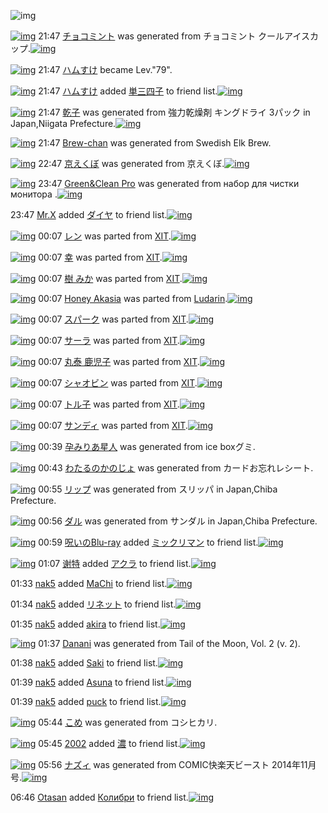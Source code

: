 ![img](http://gdrive-cdn.herokuapp.com/537b65a5bc09f0000721dda7/512px-barcode.png)

[![img](http://gdrive-cdn.herokuapp.com/55043adb42793a000947de6f/5GDy1YtxDB.png)](http://www.barcodekanojo.com/kanojo/3193449/%E3%83%81%E3%83%A7%E3%82%B3%E3%83%9F%E3%83%B3%E3%83%88) 21:47 [チョコミント](http://www.barcodekanojo.com/kanojo/3193449/%E3%83%81%E3%83%A7%E3%82%B3%E3%83%9F%E3%83%B3%E3%83%88) was generated from チョコミント クールアイスカップ.[![img](http://gdrive-cdn.herokuapp.com/55042b8742793a000947de28/y2FstbpiAG.jpg)](http://www.barcodekanojo.com/product_images/barcode/6019207/1426333999/50x50x,PE3,P83,P81,PE3,P83,PA7,PE3,P82,PB3,PE3,P83,P9F,PE3,P83,PB3,PE3,P83,P88,P20,PE3,P82,PAF,PE3,P83,PBC,PE3,P83,PAB,PE3,P82,PA2,PE3,P82,PA4,PE3,P82,PB9,PE3,P82,PAB,PE3,P83,P83,PE3,P83,P97.jpg,qw=88,ah=88.pagespeed.ic.y2FstbpiAG.jpg) 

[![img](http://www.deviantsart.com/3ueb4vl.jpeg)](http://www.barcodekanojo.com/user/31615/%E3%83%8F%E3%83%A0%E3%81%99%E3%81%91) 21:47 [ハムすけ](http://www.barcodekanojo.com/user/31615/%E3%83%8F%E3%83%A0%E3%81%99%E3%81%91) became Lev."79".

[![img](http://www.deviantsart.com/3ueb4vl.jpeg)](http://www.barcodekanojo.com/user/31615/%E3%83%8F%E3%83%A0%E3%81%99%E3%81%91) 21:47 [ハムすけ](http://www.barcodekanojo.com/user/31615/%E3%83%8F%E3%83%A0%E3%81%99%E3%81%91) added [単三四子](http://www.barcodekanojo.com/kanojo/2901801/%E5%8D%98%E4%B8%89%E5%9B%9B%E5%AD%90) to friend list.[![img](http://gdrive-cdn.herokuapp.com/550422f042793a000947de23/dwkWUj_OZV.png)](http://www.barcodekanojo.com/kanojo/2901801/%E5%8D%98%E4%B8%89%E5%9B%9B%E5%AD%90) 

[![img](http://gdrive-cdn.herokuapp.com/5504220842793a000947de21/8JW4O05acH.png)](http://www.barcodekanojo.com/kanojo/3193450/%E4%B9%BE%E5%AD%90) 21:47 [乾子](http://www.barcodekanojo.com/kanojo/3193450/%E4%B9%BE%E5%AD%90) was generated from 強力乾燥剤 キングドライ 3パック in Japan,Niigata Prefecture.[![img](http://gdrive-cdn.herokuapp.com/5504244a42793a000947de24/3DxzyexQji.jpg)](http://www.barcodekanojo.com/product_images/barcode/6019209/1426334101/50x50x,PE5,PBC,PB7,PE5,P8A,P9B,PE4,PB9,PBE,PE7,P87,PA5,PE5,P89,PA4,P20,PE3,P82,PAD,PE3,P83,PB3,PE3,P82,PB0,PE3,P83,P89,PE3,P83,PA9,PE3,P82,PA4,P203,PE3,P83,P91,PE3,P83,P83,PE3,P82,PAF.jpg,qw=88,ah=88.pagespeed.ic.3DxzyexQji.jpg) 

[![img](http://gdrive-cdn.herokuapp.com/5504281b42793a000947de27/Brew-chan.png)](http://www.barcodekanojo.com/kanojo/3193451/Brew-chan) 21:47 [Brew-chan](http://www.barcodekanojo.com/kanojo/3193451/Brew-chan) was generated from Swedish Elk Brew.

[![img](http://www.deviantsart.com/1deu944.png)](http://www.barcodekanojo.com/kanojo/3193452/%E4%BA%AC%E3%81%88%E3%81%8F%E3%81%BC) 22:47 [京えくぼ](http://www.barcodekanojo.com/kanojo/3193452/%E4%BA%AC%E3%81%88%E3%81%8F%E3%81%BC) was generated from 京えくぼ.[![img](http://gdrive-cdn.herokuapp.com/550434a142793a000947de3b/AVm85Ps8kS.jpg)](http://www.barcodekanojo.com/product_images/barcode/6019211/1426337649/50x50x,PE4,PBA,PAC,PE3,P81,P88,PE3,P81,P8F,PE3,P81,PBC.jpg,qw=88,ah=88.pagespeed.ic.AVm85Ps8kS.jpg) 

[![img](http://www.deviantsart.com/19bijvk.png)](http://www.barcodekanojo.com/kanojo/3193453/Green%26Clean%20Pro) 23:47 [Green&amp;Clean Pro](http://www.barcodekanojo.com/kanojo/3193453/Green%26Clean%20Pro) was generated from набор для чистки монитора .[![img](http://gdrive-cdn.herokuapp.com/5504448542793a000947de71/d7mZO97A15.jpg)](http://www.barcodekanojo.com/product_images/barcode/6019212/1426342299/50x50x,PD0,PBD,PD0,PB0,PD0,PB1,PD0,PBE,PD1,P80,P20,PD0,PB4,PD0,PBB,PD1,P8F,P20,PD1,P87,PD0,PB8,PD1,P81,PD1,P82,PD0,PBA,PD0,PB8,P20,PD0,PBC,PD0,PBE,PD0,PBD,PD0,PB8,PD1,P82,PD0,PBE,PD1,P80,PD0,PB0,P20.jpg,qw=88,ah=88.pagespeed.ic.d7mZO97A15.jpg) 

23:47 [Mr.X](http://www.barcodekanojo.com/user/415274/Mr.X) added [ダイヤ](http://www.barcodekanojo.com/kanojo/2649456/%E3%83%80%E3%82%A4%E3%83%A4) to friend list.[![img](http://www.deviantsart.com/2qbujis.png)](http://www.barcodekanojo.com/kanojo/2649456/%E3%83%80%E3%82%A4%E3%83%A4) 

[![img](http://gdrive-cdn.herokuapp.com/5504570642793a000947de84/0fnYj7Wbeg.png)](http://www.barcodekanojo.com/kanojo/2070093/%E3%83%AC%E3%83%B3) 00:07 [レン](http://www.barcodekanojo.com/kanojo/2070093/%E3%83%AC%E3%83%B3) was parted from [XIT](http://www.barcodekanojo.com/kanojo/2070093/%E3%83%AC%E3%83%B3).[![img](http://www.deviantsart.com/815jg6.jpeg)](http://www.barcodekanojo.com/user/209348/XIT) 

[![img](http://www.deviantsart.com/11bgqsr.png)](http://www.barcodekanojo.com/kanojo/3190858/%E5%B9%B8) 00:07 [幸](http://www.barcodekanojo.com/kanojo/3190858/%E5%B9%B8) was parted from [XIT](http://www.barcodekanojo.com/kanojo/3190858/%E5%B9%B8).[![img](http://www.deviantsart.com/815jg6.jpeg)](http://www.barcodekanojo.com/user/209348/XIT) 

[![img](http://gdrive-cdn.herokuapp.com/550455d542793a000947de81/4Fq-SYQd8x.png)](http://www.barcodekanojo.com/kanojo/1729760/%E6%A8%B9%20%E3%81%BF%E3%81%8B) 00:07 [樹 みか](http://www.barcodekanojo.com/kanojo/1729760/%E6%A8%B9%20%E3%81%BF%E3%81%8B) was parted from [XIT](http://www.barcodekanojo.com/kanojo/1729760/%E6%A8%B9%20%E3%81%BF%E3%81%8B).[![img](http://www.deviantsart.com/815jg6.jpeg)](http://www.barcodekanojo.com/user/209348/XIT) 

[![img](http://gdrive-cdn.herokuapp.com/550455dc42793a000947de82/Honey.png)](http://www.barcodekanojo.com/kanojo/3192744/Honey%20Akasia) 00:07 [Honey Akasia](http://www.barcodekanojo.com/kanojo/3192744/Honey%20Akasia) was parted from [Ludarin](http://www.barcodekanojo.com/kanojo/3192744/Honey%20Akasia).[![img](http://gdrive-cdn.herokuapp.com/5504558042793a000947de80/Ludarin.jpg)](http://www.barcodekanojo.com/user/5235/Ludarin) 

[![img](http://gdrive-cdn.herokuapp.com/550454f242793a000947de7f/0GNaeoo1sh.png)](http://www.barcodekanojo.com/kanojo/2076254/%E3%82%B9%E3%83%91%E3%83%BC%E3%82%AF) 00:07 [スパーク](http://www.barcodekanojo.com/kanojo/2076254/%E3%82%B9%E3%83%91%E3%83%BC%E3%82%AF) was parted from [XIT](http://www.barcodekanojo.com/kanojo/2076254/%E3%82%B9%E3%83%91%E3%83%BC%E3%82%AF).[![img](http://www.deviantsart.com/815jg6.jpeg)](http://www.barcodekanojo.com/user/209348/XIT) 

[![img](http://gdrive-cdn.herokuapp.com/5504517342793a000947de7b/HE6EUPs9Ua.png)](http://www.barcodekanojo.com/kanojo/466701/%E3%82%B5%E3%83%BC%E3%83%A9) 00:07 [サーラ](http://www.barcodekanojo.com/kanojo/466701/%E3%82%B5%E3%83%BC%E3%83%A9) was parted from [XIT](http://www.barcodekanojo.com/kanojo/466701/%E3%82%B5%E3%83%BC%E3%83%A9).[![img](http://www.deviantsart.com/815jg6.jpeg)](http://www.barcodekanojo.com/user/209348/XIT) 

[![img](http://gdrive-cdn.herokuapp.com/5504510e42793a000947de7a/T-B-EqctvB.png)](http://www.barcodekanojo.com/kanojo/856063/%E4%B8%B8%E6%B3%B0%20%E9%B9%BF%E5%85%90%E5%AD%90) 00:07 [丸泰 鹿児子](http://www.barcodekanojo.com/kanojo/856063/%E4%B8%B8%E6%B3%B0%20%E9%B9%BF%E5%85%90%E5%AD%90) was parted from [XIT](http://www.barcodekanojo.com/kanojo/856063/%E4%B8%B8%E6%B3%B0%20%E9%B9%BF%E5%85%90%E5%AD%90).[![img](http://www.deviantsart.com/815jg6.jpeg)](http://www.barcodekanojo.com/user/209348/XIT) 

[![img](http://gdrive-cdn.herokuapp.com/5504576542793a000947de85/aMD4VnbRdl.png)](http://www.barcodekanojo.com/kanojo/1994905/%E3%82%B7%E3%83%A3%E3%82%AA%E3%83%93%E3%83%B3) 00:07 [シャオビン](http://www.barcodekanojo.com/kanojo/1994905/%E3%82%B7%E3%83%A3%E3%82%AA%E3%83%93%E3%83%B3) was parted from [XIT](http://www.barcodekanojo.com/kanojo/1994905/%E3%82%B7%E3%83%A3%E3%82%AA%E3%83%93%E3%83%B3).[![img](http://www.deviantsart.com/815jg6.jpeg)](http://www.barcodekanojo.com/user/209348/XIT) 

[![img](http://gdrive-cdn.herokuapp.com/550452f342793a000947de7e/cfo4WcemES.png)](http://www.barcodekanojo.com/kanojo/314036/%E3%83%88%E3%83%AB%E5%AD%90) 00:07 [トル子](http://www.barcodekanojo.com/kanojo/314036/%E3%83%88%E3%83%AB%E5%AD%90) was parted from [XIT](http://www.barcodekanojo.com/kanojo/314036/%E3%83%88%E3%83%AB%E5%AD%90).[![img](http://gdrive-cdn.herokuapp.com/5504529642793a000947de7d/XIT.jpg)](http://www.barcodekanojo.com/user/209348/XIT) 

[![img](http://gdrive-cdn.herokuapp.com/5504524242793a000947de7c/dof47HlOrN.png)](http://www.barcodekanojo.com/kanojo/2342938/%E3%82%B5%E3%83%B3%E3%83%87%E3%82%A3) 00:07 [サンディ](http://www.barcodekanojo.com/kanojo/2342938/%E3%82%B5%E3%83%B3%E3%83%87%E3%82%A3) was parted from [XIT](http://www.barcodekanojo.com/kanojo/2342938/%E3%82%B5%E3%83%B3%E3%83%87%E3%82%A3).[![img](http://gdrive-cdn.herokuapp.com/5504529642793a000947de7d/XIT.jpg)](http://www.barcodekanojo.com/user/209348/XIT) 

[![img](http://gdrive-cdn.herokuapp.com/550458c842793a000947de87/R4lDJVIr45.png)](http://www.barcodekanojo.com/kanojo/3193454/%E5%AD%95%E3%81%BF%E3%82%8A%E3%81%82%E6%98%9F%E4%BA%BA) 00:39 [孕みりあ星人](http://www.barcodekanojo.com/kanojo/3193454/%E5%AD%95%E3%81%BF%E3%82%8A%E3%81%82%E6%98%9F%E4%BA%BA) was generated from ice boxグミ.

[![img](http://gdrive-cdn.herokuapp.com/5504587442793a000947de86/pN4za7n3gP.png)](http://www.barcodekanojo.com/kanojo/3193455/%E3%82%8F%E3%81%9F%E3%82%8B%E3%81%AE%E3%81%8B%E3%81%AE%E3%81%98%E3%82%87) 00:43 [わたるのかのじょ](http://www.barcodekanojo.com/kanojo/3193455/%E3%82%8F%E3%81%9F%E3%82%8B%E3%81%AE%E3%81%8B%E3%81%AE%E3%81%98%E3%82%87) was generated from カードお忘れレシート.

[![img](http://gdrive-cdn.herokuapp.com/5504622242793a000947de8c/6SPI8EbibV.png)](http://www.barcodekanojo.com/kanojo/3193456/%E3%83%AA%E3%83%83%E3%83%97) 00:55 [リップ](http://www.barcodekanojo.com/kanojo/3193456/%E3%83%AA%E3%83%83%E3%83%97) was generated from スリッパ in Japan,Chiba Prefecture.

[![img](http://www.deviantsart.com/3a05ifn.png)](http://www.barcodekanojo.com/kanojo/3193457/%E3%83%80%E3%83%AB) 00:56 [ダル](http://www.barcodekanojo.com/kanojo/3193457/%E3%83%80%E3%83%AB) was generated from サンダル in Japan,Chiba Prefecture.

[![img](http://www.deviantsart.com/p8avmd.jpeg)](http://www.barcodekanojo.com/user/243256/%E5%91%AA%E3%81%84%E3%81%AEBlu-ray) 00:59 [呪いのBlu-ray](http://www.barcodekanojo.com/user/243256/%E5%91%AA%E3%81%84%E3%81%AEBlu-ray) added [ミックリマン](http://www.barcodekanojo.com/kanojo/3193428/%E3%83%9F%E3%83%83%E3%82%AF%E3%83%AA%E3%83%9E%E3%83%B3) to friend list.[![img](http://gdrive-cdn.herokuapp.com/550469f542793a000947de94/HFRuI5OhKN.png)](http://www.barcodekanojo.com/kanojo/3193428/%E3%83%9F%E3%83%83%E3%82%AF%E3%83%AA%E3%83%9E%E3%83%B3) 

[![img](http://gdrive-cdn.herokuapp.com/5504604f42793a000947de8a/5xrF7eoBpC.jpg)](http://www.barcodekanojo.com/user/500205/%E8%B0%A2%E7%89%B9) 01:07 [谢特](http://www.barcodekanojo.com/user/500205/%E8%B0%A2%E7%89%B9) added [アクラ](http://www.barcodekanojo.com/kanojo/2456784/%E3%82%A2%E3%82%AF%E3%83%A9) to friend list.[![img](http://gdrive-cdn.herokuapp.com/55045e6442793a000947de89/XtQaZUlona.png)](http://www.barcodekanojo.com/kanojo/2456784/%E3%82%A2%E3%82%AF%E3%83%A9) 

01:33 [nak5](http://www.barcodekanojo.com/user/500557/nak5) added [MaChi](http://www.barcodekanojo.com/kanojo/2637265/MaChi) to friend list.[![img](http://gdrive-cdn.herokuapp.com/5504689042793a000947de91/MaChi.png)](http://www.barcodekanojo.com/kanojo/2637265/MaChi) 

01:34 [nak5](http://www.barcodekanojo.com/user/500557/nak5) added [リネット](http://www.barcodekanojo.com/kanojo/2893121/%E3%83%AA%E3%83%8D%E3%83%83%E3%83%88) to friend list.[![img](http://gdrive-cdn.herokuapp.com/550469de42793a000947de93/cEZGqzWvIP.png)](http://www.barcodekanojo.com/kanojo/2893121/%E3%83%AA%E3%83%8D%E3%83%83%E3%83%88) 

01:35 [nak5](http://www.barcodekanojo.com/user/500557/nak5) added [akira](http://www.barcodekanojo.com/kanojo/2764576/akira) to friend list.[![img](http://www.deviantsart.com/2gbana1.png)](http://www.barcodekanojo.com/kanojo/2764576/akira) 

[![img](http://gdrive-cdn.herokuapp.com/550467c442793a000947de8f/Danani.png)](http://www.barcodekanojo.com/kanojo/3193458/Danani) 01:37 [Danani](http://www.barcodekanojo.com/kanojo/3193458/Danani) was generated from Tail of the Moon, Vol. 2 (v. 2).

01:38 [nak5](http://www.barcodekanojo.com/user/500557/nak5) added [Saki](http://www.barcodekanojo.com/kanojo/2648338/Saki) to friend list.[![img](http://www.deviantsart.com/1h9fup4.png)](http://www.barcodekanojo.com/kanojo/2648338/Saki) 

01:39 [nak5](http://www.barcodekanojo.com/user/500557/nak5) added [Asuna](http://www.barcodekanojo.com/kanojo/2636941/Asuna) to friend list.[![img](http://gdrive-cdn.herokuapp.com/550468ad42793a000947de92/Asuna.png)](http://www.barcodekanojo.com/kanojo/2636941/Asuna) 

01:39 [nak5](http://www.barcodekanojo.com/user/500557/nak5) added [puck](http://www.barcodekanojo.com/kanojo/2906224/puck) to friend list.[![img](http://gdrive-cdn.herokuapp.com/550466b942793a000947de8d/puck.png)](http://www.barcodekanojo.com/kanojo/2906224/puck) 

[![img](http://www.deviantsart.com/13ihja7.png)](http://www.barcodekanojo.com/kanojo/3193459/%E3%81%93%E3%82%81) 05:44 [こめ](http://www.barcodekanojo.com/kanojo/3193459/%E3%81%93%E3%82%81) was generated from コシヒカリ.

[![img](http://www.deviantsart.com/2vejjuu.jpeg)](http://www.barcodekanojo.com/user/307177/2002) 05:45 [2002](http://www.barcodekanojo.com/user/307177/2002) added [濃](http://www.barcodekanojo.com/kanojo/2928893/%E6%BF%83) to friend list.[![img](http://www.deviantsart.com/2ps2f6v.png)](http://www.barcodekanojo.com/kanojo/2928893/%E6%BF%83) 

[![img](http://www.deviantsart.com/24rgstv.png)](http://www.barcodekanojo.com/kanojo/3193460/%E3%83%8A%E3%82%BA%E3%82%A3) 05:56 [ナズィ](http://www.barcodekanojo.com/kanojo/3193460/%E3%83%8A%E3%82%BA%E3%82%A3) was generated from COMIC快楽天ビースト 2014年11月号.[![img](http://www.deviantsart.com/13plejj.jpeg)](http://www.barcodekanojo.com/product_images/barcode/6019228/1426366513/50x50xCOMIC,PE5,PBF,PAB,PE6,PA5,PBD,PE5,PA4,PA9,PE3,P83,P93,PE3,P83,PBC,PE3,P82,PB9,PE3,P83,P88,P202014,PE5,PB9,PB411,PE6,P9C,P88,PE5,P8F,PB7.jpg,qw=88,ah=88.pagespeed.ic.4BqBhC4Ty6.jpg) 

06:46 [Otasan](http://www.barcodekanojo.com/user/500559/Otasan) added [Колибри](http://www.barcodekanojo.com/kanojo/2868818/%D0%9A%D0%BE%D0%BB%D0%B8%D0%B1%D1%80%D0%B8) to friend list.[![img](http://www.deviantsart.com/3o4rr95.png)](http://www.barcodekanojo.com/kanojo/2868818/%D0%9A%D0%BE%D0%BB%D0%B8%D0%B1%D1%80%D0%B8) 

